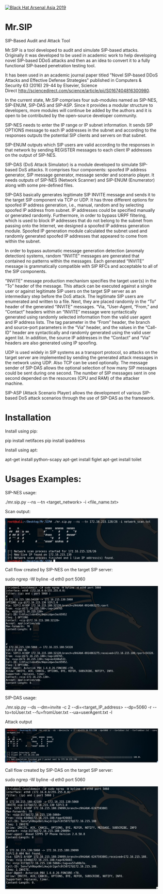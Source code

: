 <a href="https://www.blackhat.com/asia-19/arsenal/schedule/index.html#mrsip-sip-based-audit-and-attack-tool-14381"><img alt="Black Hat Arsenal Asia 2019" src="https://github.com/meliht/Mr.SIP/blob/master/BlackHatArsenalAsia2019bagdge.svg" /></a>


# Mr.SIP
SIP-Based Audit and Attack Tool

Mr.SIP is a tool developed to audit and simulate SIP-based attacks. Originally it was developed to be used in academic work to help developing novel SIP-based DDoS attacks and then as an idea to convert it to a fully functional SIP-based penetration testing tool.

It has been used in an academic journal paper titled "Novel SIP-based DDoS Attacks and Effective Defense Strategies" published in Computers & Security 63 (2016) 29-44 by Elsevier, Science Direct http://sciencedirect.com/science/article/pii/S0167404816300980.


In the current state, Mr.SIP comprises four sub-modules named as SIP-NES, SIP-ENUM, SIP-DAS and SIP-ASP. Since it provides a modular structure to developers, more modules will continue be added by the authors and it is open to be contributed by the open-source developer community.


SIP-NES needs to enter the IP range or IP subnet information. It sends SIP OPTIONS message to each IP addresses in the subnet and according to the responses outputs the potential SIP clients and servers on that subnet.


SIP-ENUM outputs which SIP users are valid according to the responses in that network by sending REGISTER messages to each client IP addresses on the output of SIP-NES.


SIP-DAS (DoS Attack Simulator) is a module developed to simulate SIP-based DoS attacks. It comprises four components: spoofed IP address generator, SIP message generator, message sender and scenario player. It needs outputs of SIP-NES (Network Scanner) and SIP-ENUM (Enumerator) along with some pre-defined files.


SIP-DAS basically generates legitimate SIP INVITE message and sends it to the target SIP component via TCP or UDP. It has three different options for spoofed IP address generation, i.e., manual, random and by selecting spoofed IP address from subnet. IP addresses could be specified manually or generated randomly. Furthermore, in order to bypass URPF filtering, which is used to block IP addresses that do not belong to the subnet from passing onto the Internet, we designed a spoofed IP address generation module. Spoofed IP generation module calculated the subnet used and randomly generated spoofed IP addresses that appeared to come from within the subnet.


In order to bypass automatic message generation detection (anomaly detection) systems, random “INVITE” messages are generated that contained no patterns within the messages. Each generated “INVITE” message is grammatically compatible with SIP RFCs and acceptable to all of the SIP components.


“INVITE” message production mechanism specifies the target user(s) in the “To” header of the message. This attack can be executed against a single user or against legitimate SIP users on the target SIP server as an intermediary step before the DoS attack. The legitimate SIP users are enumerated and written to a file. Next, they are placed randomly in the “To” header of the generated “INVITE” messages. “Via, “User-Agent, “From,” and “Contact” headers within an “INVITE” message were syntactically generated using randomly selected information from the valid user agent and IP address lists. The tag parameter in the “From” header, the branch and source-port parameters in the “Via” header, and the values in the “Call-ID” header are syntactically and randomly generated using the valid user agent list. In addition, the source IP addresses in the “Contact” and “Via” headers are also generated using IP spoofing.


UDP is used widely in SIP systems as a transport protocol, so attacks on the target server are implemented by sending the generated attack messages in the network using UDP. Also TCP can be used optionally. The message sender of SIP-DAS allows the optional selection of how many SIP messages could be sent during one second. The number of SIP messages sent in one second depended on the resources (CPU and RAM) of the attacker machine.


SIP-ASP (Attack Scenario Player) allows the development of various SIP-based DoS attack scenarios through the use of SIP-DAS as the framework.

# Installation

Install using pip:

pip install netifaces
pip install ipaddress

Install using apt:

apt-get install python-scapy
apt-get install figlet
apt-get install toilet


# Usages Examples: 

SIP-NES usage:

./mr.sip.py --ns --tn <target_network> -i <file_name.txt>  

Scan output: 

![Alt text](/screenshots/SIP-NES-scan.jpg?raw=true "SIP-NES scan output")

Call flow created by SIP-NES on the target SIP server:

sudo ngrep -W byline -d eth0 port 5060 

![Alt text](/screenshots/SIP-NES-messages.jpg?raw=true "Call flow created by SIP-NES")

SIP-DAS usage:

./mr.sip.py --ds --dm=invite -c 2 --di=<target_IP_address> --dp=5060 -r --to=toUser.txt --fu=fromUser.txt --ua=userAgent.txt -l

Attack output

![Alt text](/screenshots/SIP-DAS-attack.jpg?raw=true "SIP-DAS attack output")

Call flow created by SIP-DAS on the target SIP server: 

sudo ngrep -W byline -d eth0 port 5060 

![Alt text](/screenshots/SIP-DAS-messages.jpg?raw=true "Call flow created by SIP-DAS")





